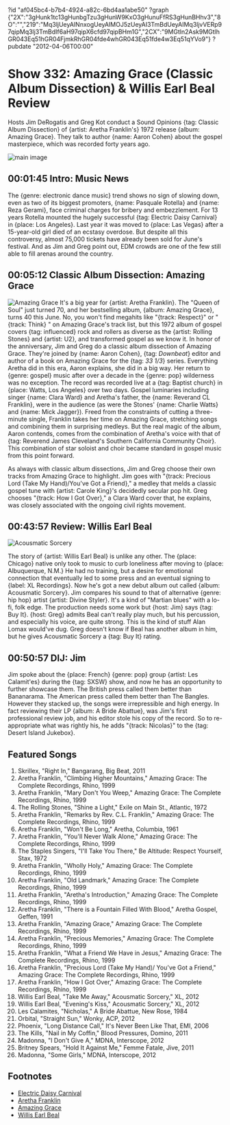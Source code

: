 ?id "af045bc4-b7b4-4924-a82c-6bd4aa1abe50"
?graph {"2X":"3gHunk1tc13gHunbgTzu3gHunW9KxO3gHunuFfRS3gHunBHhv3","8O":"","219":"Mq3ljUeyAINnxogUeyAIMOJ5zUeyAI3TmBdUeyAIMq3ljvVERp97qipMq3lj3TmBdIf6aH97qipX6cfd97qipBHm1G","2CX":"9MGtln2Ask9MGtlhGR043Eq51hGR04FjmkRhGR04fde4whGR043Eq51fde4w3Eq51qYVo9"}
?pubdate "2012-04-06T00:00"

# Show 332: Amazing Grace (Classic Album Dissection) & Willis Earl Beal Review
Hosts Jim DeRogatis and Greg Kot conduct a Sound Opinions {tag: Classic Album Dissection} of {artist: Aretha Franklin's} 1972 release {album: Amazing Grace}. They talk to author {name: Aaron Cohen} about the gospel masterpiece, which was recorded forty years ago.

![main image](https://static.soundopinions.org/images/2012/aretha.jpg)

## 00:01:45 Intro: Music News
The {genre: electronic dance music} trend shows no sign of slowing down, even as two of its biggest promoters, {name: Pasquale Rotella} and {name: Reza Gerami}, face criminal charges for bribery and embezzlement. For 13 years Rotella mounted the hugely successful {tag: Electric Daisy Carnival} in {place: Los Angeles}. Last year it was moved to {place: Las Vegas} after a 15-year-old girl died of an ecstasy overdose. But despite all this controversy, almost 75,000 tickets have already been sold for June's festival. And as Jim and Greg point out, EDM crowds are one of the few still able to fill arenas around the country.

## 00:05:12 Classic Album Dissection: Amazing Grace
![Amazing Grace](https://static.soundopinions.org/assets/332/8O0.jpg)
It's a big year for {artist: Aretha Franklin}. The "Queen of Soul" just turned 70, and her bestselling album, {album: Amazing Grace}, turns 40 this June. No, you won't find megahits like "{track: Respect}" or "{track: Think} " on Amazing Grace's track list, but this 1972 album of gospel covers {tag: influenced} rock and rollers as diverse as the {artist: Rolling Stones} and {artist: U2}, and transformed gospel as we know it. In honor of the anniversary, Jim and Greg do a classic album dissection of Amazing Grace. They're joined by {name: Aaron Cohen}, {tag: *Downbeat*} editor and author of a book on Amazing Grace for the {tag: *33 1/3*} series. Everything Aretha did in this era, Aaron explains, she did in a big way. Her return to {genre: gospel} music after over a decade in the {genre: pop} wilderness was no exception. The record was recorded live at a {tag: Baptist church} in {place: Watts, Los Angeles} over two days. Gospel luminaries including singer {name: Clara Ward} and Aretha's father, the {name: Reverand CL Franklin}, were in the audience (as were the Stones' {name: Charlie Watts} and {name: Mick Jagger}). Freed from the constraints of cutting a three-minute single, Franklin takes her time on Amazing Grace, stretching songs and combining them in surprising medleys. But the real magic of the album, Aaron contends, comes from the combination of Aretha's voice with that of {tag: Reverend James Cleveland's Southern California Community Choir}. This combination of star soloist and choir became standard in gospel music from this point forward.

As always with classic album dissections, Jim and Greg choose their own tracks from Amazing Grace to highlight. Jim goes with "{track: Precious Lord (Take My Hand)/You've Got a Friend}," a medley that melds a classic gospel tune with {artist: Carole King}'s decidedly secular pop hit. Greg chooses "{track: How I Got Over}," a Clara Ward cover that, he explains, was closely associated with the ongoing civil rights movement.

## 00:43:57 Review: Willis Earl Beal
![Acousmatic Sorcery](https://static.soundopinions.org/assets/332/2190.jpg)

The story of {artist: Willis Earl Beal} is unlike any other. The {place: Chicago} native only took to music to curb loneliness after moving to {place: Albuquerque, N.M.} He had no training, but a desire for emotional connection that eventually led to some press and an eventual signing to {label: XL Recordings}. Now he's got a new debut album out called {album: Acousmatic Sorcery}. Jim compares his sound to that of alternative {genre: hip hop} artist {artist: Divine Styler}. It's a kind of "Martian blues" with a lo-fi, folk edge. The production needs some work but {host: Jim} says {tag: Buy It}. {host: Greg} admits Beal can't really play much, but his percussion, and especially his voice, are quite strong. This is the kind of stuff Alan Lomax would've dug. Greg doesn't know if Beal has another album in him, but he gives Acousmatic Sorcery a {tag: Buy It} rating.

## 00:50:57 DIJ: Jim
Jim spoke about the {place: French} {genre: pop} group {artist: Les Calamit'es} during the {tag: SXSW} show, and now he has an opportunity to further showcase them. The British press called them better than Bananarama. The American press called them better than The Bangles. However they stacked up, the songs were irrepressible and high energy. In fact reviewing their LP {album: A Bride Abattue}, was Jim's first professional review job, and his editor stole his copy of the record. So to re-appropriate what was rightly his, he adds "{track: Nicolas}" to the {tag: Desert Island Jukebox}.


## Featured Songs
1. Skrillex, "Right In," Bangarang, Big Beat, 2011
1. Aretha Franklin, "Climbing Higher Mountains," Amazing Grace: The Complete Recordings, Rhino, 1999
1. Aretha Franklin, "Mary Don't You Weep," Amazing Grace: The Complete Recordings, Rhino, 1999
1. The Rolling Stones, "Shine a Light," Exile on Main St., Atlantic, 1972
1. Aretha Franklin, "Remarks by Rev. C.L. Franklin," Amazing Grace: The Complete Recordings, Rhino, 1999
1. Aretha Franklin, "Won't Be Long," Aretha, Columbia, 1961
1. Aretha Franklin, "You'll Never Walk Alone," Amazing Grace: The Complete Recordings, Rhino, 1999
1. The Staples Singers, "I'll Take You There," Be Altitude: Respect Yourself, Stax, 1972
1. Aretha Franklin, "Wholly Holy," Amazing Grace: The Complete Recordings, Rhino, 1999
1. Aretha Franklin, "Old Landmark," Amazing Grace: The Complete Recordings, Rhino, 1999
1. Aretha Franklin, "Aretha's Introduction," Amazing Grace: The Complete Recordings, Rhino, 1999
1. Aretha Franklin, "There is a Fountain Filled With Blood," Aretha Gospel, Geffen, 1991
1. Aretha Franklin, "Amazing Grace," Amazing Grace: The Complete Recordings, Rhino, 1999
1. Aretha Franklin, "Precious Memories," Amazing Grace: The Complete Recordings, Rhino, 1999
1. Aretha Franklin, "What a Friend We Have in Jesus," Amazing Grace: The Complete Recordings, Rhino, 1999
1. Aretha Franklin, "Precious Lord (Take My Hand)/ You've Got a Friend," Amazing Grace: The Complete Recordings, Rhino, 1999
1. Aretha Franklin, "How I Got Over," Amazing Grace: The Complete Recordings, Rhino, 1999
1. Willis Earl Beal, "Take Me Away," Acousmatic Sorcery," XL, 2012
1. Willis Earl Beal, "Evening's Kiss," Acousmatic Sorcery," XL, 2012
1. Les Calamites, "Nicholas," A Bride Abattue, New Rose, 1984
1. Orbital, "Straight Sun," Wonky, ACP, 2012
1. Phoenix, "Long Distance Call," It's Never Been Like That, EMI, 2006
1. The Kills, "Nail in My Coffin," Blood Pressures, Domino, 2011
1. Madonna, "I Don't Give A," MDNA, Interscope, 2012
1. Britney Spears, "Hold It Against Me," Femme Fatale, Jive, 2011
1. Madonna, "Some Girls," MDNA, Interscope, 2012

## Footnotes
- [Electric Daisy Carnival](http://www.electricdaisycarnival.com/)
- [Aretha Franklin](http://www.arethafranklin.net/us/home)
- [Amazing Grace](http://allmusic.com/album/amazing-grace-r7736)
- [Willis Earl Beal](http://www.willisearlbeal.com/)
